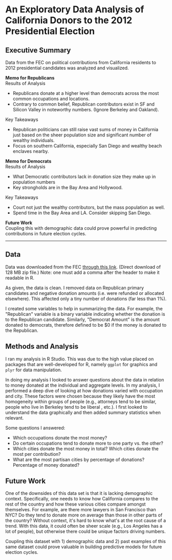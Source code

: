 # An Exploratory Data Analysis of California Donors to the 2012 Presidential Election

## Executive Summary
Data from the FEC on political contributions from California residents to 2012 presidential candidates was analyzed and visualized. 

**Memo for Republicans**  
Results of Analysis
* Republicans donate at a higher level than democrats across the most common occupations and locations. 
* Contrary to common belief, Republican contributors exist in SF and Silicon Valley in noteworthy numbers. (Ignore Berkeley and Oakland).

Key Takeaways
* Republican politicians can still raise vast sums of money in California just based on the sheer population size and significant number of wealthy individuals. 
* Focus on southern California, especially San Diego and wealthy beach enclaves nearby.

**Memo for Democrats**  
Results of Analysis
* What Democratic contributors lack in donation size they make up in population numbers
* Key strongholds are in the Bay Area and Hollywood. 

Key Takeaways
* Court not just the wealthy contributors, but the mass population as well.
* Spend time in the Bay Area and LA. Consider skipping San Diego.

**Future Work**  
Coupling this with demographic data could prove powerful in predicting contributions in future election cycles. 

------------------------------------------------------------------------------------------------

## Data
Data was downloaded from the FEC [through this link](ftp://ftp.fec.gov/FEC/Presidential_Map/2012/P00000001/P00000001-CA.zip).  (Direct download of 128 MB zip file.) Note: one must add a comma after the header  to make it readable in R.

As given, the data is clean. I removed data on Republican primary candidates and negative donation amounts (i.e. were refunded or allocated elsewhere). This affected only a tiny number of donations (far less than 1%).  

I created some variables to help in summarizing the data. For example, the "Republican" variable is a binary variable indicating whether the donation is to the Republican candidate. Similarly, "Democrat Amount" is the amount donated to democrats, therefore defined to be $0 if the money is donated to the Republican. 

## Methods and Analysis
I ran my analysis in R Studio. This was due to the high value placed on packages that are well-developed for R, namely  `ggplot` for graphics and `plyr` for data manipulation. 

In doing my analysis I looked to answer questions about the data in relation to  money donated at the individual  and  aggregate levels. In my analysis, I performed a deep dive  of looking at how donations varied with occupation and city. These factors were chosen because they likely have the most homogeneity within groups of people (e.g., attorneys tend to be similar, people who live in Berkeley tend to be liberal , etc.).  I first looked to understand the  data graphically and then added summary statistics when relevant. 

Some questions I answered:
* Which occupations donate the most money? 
* Do certain occupations tend to donate more to one party vs. the other? 
* Which cities donate the most money in total? Which cities donate the most per contribution?  
* What are the most partisan cities by percentage of donations? Percentage of money donated? 

## Future Work
One of the downsides of this data set is that it is lacking demographic context. Specifically, one needs to know how California compares to the rest of the country and how  these various cities compare amongst themselves. For example, are there more lawyers in San Francisco than NYC? Do they tend  to donate more on average than those in other parts of the country? Without context, it's hard to know what's at the root cause of a trend. With this data, it could often be sheer scale (e.g., Los Angeles has a lot of people), but otherwise there could be unique factors driving numbers. 

Coupling this dataset with 1) demographic data and 2) past examples of this same dataset could prove valuable in building predictive models for future election cycles.  
